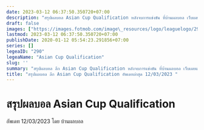 ```yaml
---
date: 2023-03-12 06:37:50.350720+07:00
description: "สรุปผลบอล Asian Cup Qualification หลังจบการแข่งขัน ที่บ้านผลบอล เว็บเผยแพร่ข้อมูลการแข่งขันฟุตบอลที่เชื่อถือได้ และ อัพเดทไวที่สุด"
draft: false
images: ["https://images.fotmob.com/image\_resources/logo/leaguelogo/290.png"]
lastmod: 2023-03-12 06:37:50.350720+07:00
publishDate: 2020-01-12 05:54:23.291856+07:00
series: []
legeaID: "290"
legeaName: "Asian Cup Qualification"
slug: ''
summary: "สรุปผลบอล ลีก Asian Cup Qualification หลังจบการแข่งขัน ที่บ้านผลบอล เว็บเผยแพร่ข้อมูลการแข่งขันฟุตบอลที่เชื่อถือได้ และ อัพเดทไวที่สุด"
title: "สรุปผลบอล ลีก Asian Cup Qualification อัพเดทล่าสุด 12/03/2023 "
---
```


# สรุปผลบอล Asian Cup Qualification
อัพเดท 12/03/2023 โดย บ้านผลบอล

